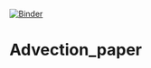 [![Binder](https://mybinder.org/badge_logo.svg)](https://mybinder.org/v2/gh/tsmbland/Advection_paper/HEAD?filepath=%2FNotebooks%2FINDEX.ipynb)

# Advection_paper

